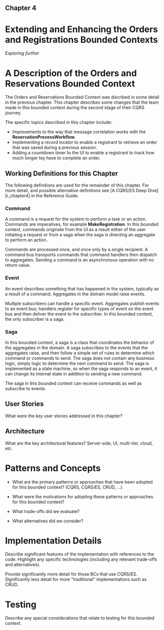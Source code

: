 ## Chapter 4
# Extending and Enhancing the Orders and Registrations Bounded Contexts 

*Exploring further*

# A Description of the Orders and Reservations Bounded Context 

The Orders and Reservations Bounded Context was discribed in some detail in the previous chapter. This chapter describes some changes that the team made in this bounded context during the second stage of their CQRS journey.

The specific topics described in this chapter include:

* Improvements to the way that message correlation works with the **ReservationProcessWorkflow**.
* Implementing a record locator to enable a registrant to retrieve an order that was saved during a previous session.
* Adding a countdown timer to the UI to enable a registrant to track how much longer tey have to complete an order.  

## Working Definitions for this Chapter 

The following definitions are used for the remainder of this chapter. 
For more detail, and possible alternative definitions see [A CQRS/ES 
Deep Dive][r_chapter4] in the Reference Guide. 

### Command

A command is a request for the system to perform a task or an action. 
Commands are imperatives, for example **MakeRegistration**. In this 
bounded context, commands originate from the UI as a result either of 
the user initiating a request or from a saga when the saga is directing 
an aggregate to perform an action. 

Commands are processed once, and once only by a single recipient. A 
command bus transports commands that command handlers then dispatch to 
aggregates. Sending a command is an asynchronous operation with no 
return value. 

### Event

An event describes something that has happened in the system, typically 
as a result of a command. Aggregates in the domain model raise events. 

Multiple subscribers can handle a specific event. Aggregates publish 
events to an event bus; handlers register for specific types of event on 
the event bus and then deliver the event to the subscriber. In this 
bounded context, the only subscriber is a saga. 

### Saga

In this bounded context, a saga is a class that coordinates the behavior 
of the aggregates in the domain. A saga subscribes to the events that 
the aggregates raise, and then follow a simple set of rules to determine 
which command or commands to send. The saga does not contain any 
business logic, simply logic to determine the next command to send. The 
saga is implemented as a state machine, so when the saga responds to an 
event, it can change its internal state in addition to sending a new 
command. 

The saga in this bounded context can receive commands as well as 
subscribe to events. 

## User Stories 

What were the key user stories addressed in this chapter?  

## Architecture 

What are the key architectural features? Server-side, UI, multi-tier, cloud, etc. 

# Patterns and Concepts 

* What are the primary patterns or approaches that have been adopted for this bounded context? (CQRS, CQRS/ES, CRUD, ...) 

* What were the motivations for adopting these patterns or approaches for this bounded context? 

* What trade-offs did we evaluate? 

* What alternatives did we consider? 


# Implementation Details 

Describe significant features of the implementation with references to the code. Highlight any specific technologies (including any relevant trade-offs and alternatives). 

Provide significantly more detail for those BCs that use CQRS/ES. Significantly less detail for more "traditional" implementations such as CRUD. 

# Testing 

Describe any special considerations that relate to testing for this bounded context.  
